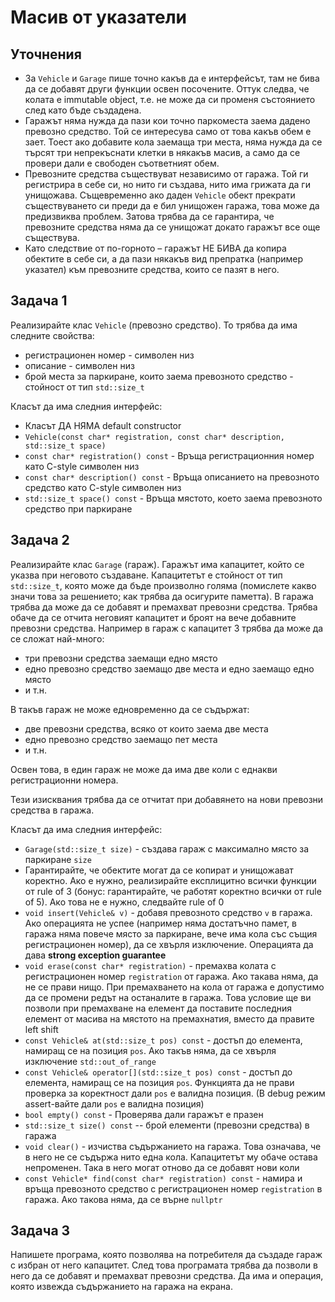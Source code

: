 # Масив от указатели

## Уточнения
- За `Vehicle` и `Garage` пише точно какъв да е интерфейсът, там не бива да се добавят други функции освен посочените. Оттук следва, че колата е immutable object, т.е. не може да си променя състоянието след като бъде създадена.
- Гаражът няма нужда да пази кои точно паркоместа заема дадено превозно средство. Той се интересува само от това какъв обем е зает. Тоест ако добавите кола заемаща три места, няма нужда да се търсят три непрекъснати клетки в някакъв масив, а само да се провери дали е свободен съответният обем.
- Превозните средства съществуват независимо от гаража. Той ги регистрира в себе си, но нито ги създава, нито има грижата да ги унищожава. Същевременно ако даден `Vehicle` обект прекрати съществуването си преди да е бил унищожен гаража, това може да предизвиква проблем. Затова трябва да се гарантира, че превозните средства няма да се унищожат докато гаражът все още съществува.
- Като следствие от по-горното – гаражът НЕ БИВА да копира обектите в себе си, а да пази някакъв вид препратка (например указател) към превозните средства, които се пазят в него.

## Задача 1
Реализирайте клас `Vehicle` (превозно средство). То трябва да има следните свойства:
- регистрационен номер - символен низ
- описание - символен низ
- брой места за паркиране, които заема превозното средство - стойност от тип `std::size_t`

Класът да има следния интерфейс:
- Класът ДА НЯМА default constructor
- `Vehicle(const char* registration, const char* description, std::size_t space)`
- `const char* registration() const` - Връща регистрационния номер като C-style символен низ
- `const char* description() const` - Връща описанието на превозното средство като C-style символен низ
- `std::size_t space() const` - Връща мястото, което заема превозното средство при паркиране

## Задача 2
Реализирайте клас `Garage` (гараж). Гаражът има капацитет, който се указва при неговото създаване. Капацитетът е стойност от тип `std::size_t`, която може да бъде произволно голяма (помислете какво значи това за решението; как трябва да осигурите паметта). В гаража трябва да може да се добавят и премахват превозни средства. Трябва обаче да се отчита неговият капацитет и броят на вече добавните превозни средства. 
Например в гараж с капацитет 3 трябва да може да се сложат най-много:
- три превозни средства заемащи едно място
- едно превозно средство заемащо две места и едно заемащо едно място
- и т.н.

В такъв гараж не може едновременно да се съдържат:
- две превозни средства, всяко от които заема две места
- едно превозно средство заемащо пет места 
- и т.н.

Освен това, в един гараж не може да има две коли с еднакви регистрационни номера.

Тези изисквания трябва да се отчитат при добавянето на нови превозни средства в гаража.

Класът да има следния интерфейс:
- `Garage(std::size_t size)` - създава гараж с максимално място за паркиране `size`
- Гарантирайте, че обектите могат да се копират и унищожават коректно. Ако е нужно, реализирайте експлицитно всички функции от rule of 3 (бонус: гарантирайте, че работят коректно всички от rule of 5). Ако това не е нужно, следвайте rule of 0
- `void insert(Vehicle& v)` - добавя превозното средство `v` в гаража. Ако операцията не успее (например няма достатъчно памет, в гаража няма повече място за паркиране, вече има кола със същия регистрационен номер), да се хвърля изключение. Операцията да дава **strong exception guarantee**
- `void erase(const char* registration)` - премахва колата с регистрационен номер `registration` от гаража. Ако такава няма, да не се прави нищо. При премахването на кола от гаража е допустимо да се промени редът на останалите в гаража. Това условие ще ви позволи при премахване на елемент да поставите последния елемент от масива на мястото на премахнатия, вместо да правите left shift
- `const Vehicle& at(std::size_t pos) const` - достъп до елемента, намиращ се на позиция `pos`. Ако такъв няма, да се хвърля изключение `std::out_of_range`
- `const Vehicle& operator[](std::size_t pos) const` - достъп до елемента, намиращ се на позиция `pos`. Функцията да не прави проверка за коректност дали `pos` е валидна позиция. (В debug режим assert-вайте дали `pos` е валидна позиция)
- `bool empty() const` - Проверява дали гаражът е празен
- `std::size_t size() const` -- брой елементи (превозни средства) в гаража
- `void clear()` - изчиства съдържанието на гаража. Това означава, че в него не се съдържа нито една кола. Капацитетът му обаче остава непроменен. Така в него могат отново да се добавят нови коли
- `const Vehicle* find(const char* registration) const` - намира и връща превозното средство с регистрационен номер `registration` в гаража. Ако такова няма, да се върне `nullptr`

## Задача 3
Напишете програма, която позволява на потребителя да създаде гараж с избран от него капацитет. След това програмата трябва да позволи в него да се добавят и премахват превозни средства. Да има и операция, която извежда съдържанието на гаража на екрана.
